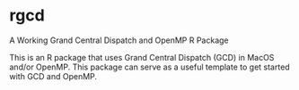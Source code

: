 # rgcd
A Working Grand Central Dispatch and OpenMP R Package


This is an R package that uses Grand Central Dispatch (GCD) in MacOS and/or OpenMP.  This package can serve as a useful template to get started with GCD and OpenMP.

